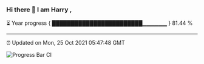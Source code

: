 ### Hi there 👋 I am Harry , 

⏳ Year progress { ████████████████████████▁▁▁▁▁▁ } 81.44 %

---

⏰ Updated on Mon, 25 Oct 2021 05:47:48 GMT

![Progress Bar CI](https://github.com/duykhang68/duykhang68/workflows/Progress%20Bar%20CI/badge.svg)
